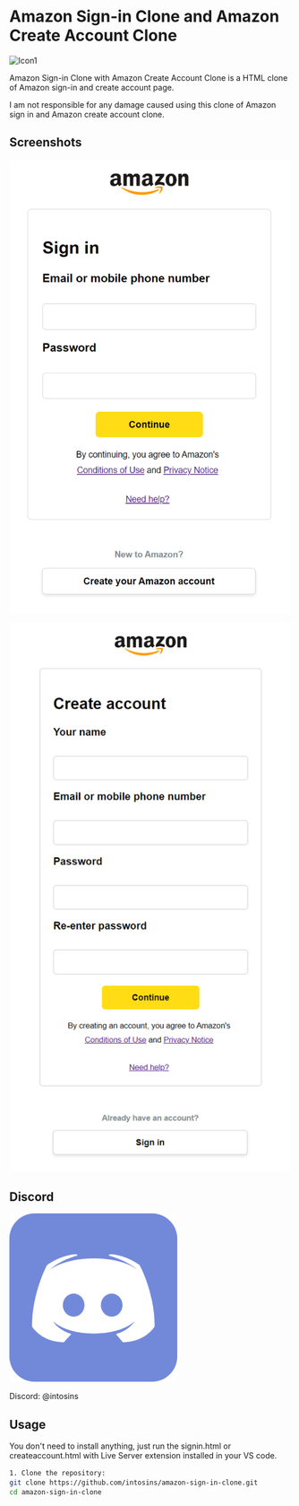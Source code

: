 # Amazon Sign-in Clone and Amazon Create Account Clone

![Icon1](images/amazon2.ico)

Amazon Sign-in Clone with Amazon Create Account Clone is a HTML clone of Amazon sign-in and create account page.

I am not responsible for any damage caused using this clone of Amazon sign in and Amazon create account clone.

## Screenshots

![Project1](images/signin.png)

![Project2](images/createaccount.png)

## Discord

![Icon2](images/discord.png)

Discord: @intosins
  
## Usage

You don't need to install anything, just run the signin.html or createaccount.html with Live Server extension installed in your VS code.

```bash
1. Clone the repository:
git clone https://github.com/intosins/amazon-sign-in-clone.git
cd amazon-sign-in-clone
